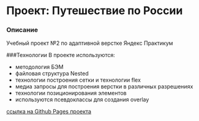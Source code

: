 # Проект: Путешествие по России

### Описание
Учебный проект №2 по адаптивной верстке Яндекс Практикум

###Технологии
В проекте используются:
* методология БЭМ
* файловая структура Nested
* технологии построения сетки и технологии flex
* медиа запросы для построения верстки в различных разрешениях
* технологии позиционирования элементов
* используются псевдоклассы для создания overlay

[ссылка на Github Pages проекта](https://alexghz81.github.io/russian-travel/)

